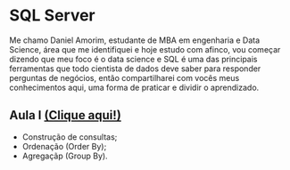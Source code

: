 # SQL Server

Me chamo Daniel Amorim, estudante de MBA em engenharia e Data Science, área que me identifiquei e hoje estudo com afinco, vou começar dizendo que meu foco é o data science e SQL é uma das principais ferramentas que todo cientista de dados deve saber para responder perguntas de negócios, então compartilharei com vocês meus conhecimentos aqui, uma forma de praticar e dividir o aprendizado.

## Aula I [(Clique aqui!)](https://medium.com/@dev.daniel.amorim/sql-do-princ%C3%ADpio-ao-fim-parte-i-ee9ea4b11652)
 
 - Construção de consultas;
 - Ordenação (Order By);
 - Agregaçãp (Group By).
 
